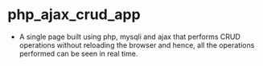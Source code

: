 # php_ajax_crud_app
- A single page built using php, mysqli and ajax that performs CRUD operations without reloading the browser and hence, all the operations performed can be seen in real time.

